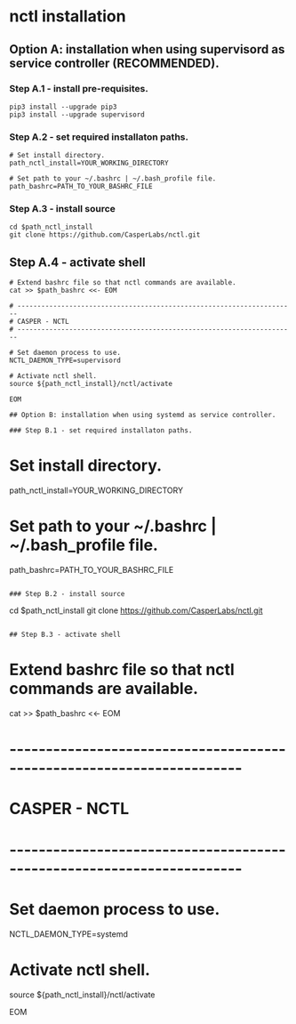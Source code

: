 # nctl installation

## Option A: installation when using **supervisord** as service controller (RECOMMENDED).

### Step A.1 - install pre-requisites.

```
pip3 install --upgrade pip3
pip3 install --upgrade supervisord
```

### Step A.2 - set required installaton paths.

```
# Set install directory.
path_nctl_install=YOUR_WORKING_DIRECTORY

# Set path to your ~/.bashrc | ~/.bash_profile file.
path_bashrc=PATH_TO_YOUR_BASHRC_FILE
```

### Step A.3 - install source

```
cd $path_nctl_install
git clone https://github.com/CasperLabs/nctl.git
```

## Step A.4 - activate shell

```
# Extend bashrc file so that nctl commands are available.
cat >> $path_bashrc <<- EOM

# ----------------------------------------------------------------------
# CASPER - NCTL
# ----------------------------------------------------------------------

# Set daemon process to use.
NCTL_DAEMON_TYPE=supervisord

# Activate nctl shell.
source ${path_nctl_install}/nctl/activate

EOM

## Option B: installation when using systemd as service controller.

### Step B.1 - set required installaton paths.

```
# Set install directory.
path_nctl_install=YOUR_WORKING_DIRECTORY

# Set path to your ~/.bashrc | ~/.bash_profile file.
path_bashrc=PATH_TO_YOUR_BASHRC_FILE
```

### Step B.2 - install source

```
cd $path_nctl_install
git clone https://github.com/CasperLabs/nctl.git
```

## Step B.3 - activate shell

```
# Extend bashrc file so that nctl commands are available.
cat >> $path_bashrc <<- EOM

# ----------------------------------------------------------------------
# CASPER - NCTL
# ----------------------------------------------------------------------

# Set daemon process to use.
NCTL_DAEMON_TYPE=systemd

# Activate nctl shell.
source ${path_nctl_install}/nctl/activate

EOM
